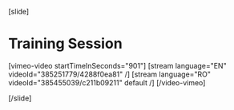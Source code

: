 [slide]
# Training Session

[vimeo-video startTimeInSeconds="901"]
[stream language="EN" videoId="385251779/4288f0ea81"  /]
[stream language="RO" videoId="385455039/c211b09211" default /]
[/video-vimeo]

[/slide]